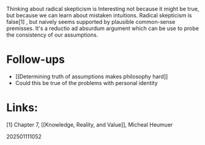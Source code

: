 Thinking about radical skepticism is Interesting not because it might be true,  but because we can learn about mistaken intuitions.  Radical skepticism is false[1] , but naively seems supported by plausible common-sense premisses. It's a reductio ad absurdum argument which can be use to probe the consistency of our assumptions. 


# Follow-ups

- [[Determining truth of assumptions makes philosophy hard]]
- Could this be true of the problems with personal identity 
# Links: 

[1] Chapter 7,  [[Knowledge, Reality, and Value]], Micheal Heumuer 

202501111052
